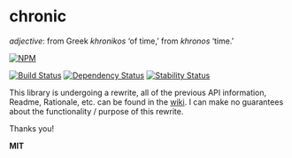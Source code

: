 # chronic

*adjective*: from Greek *khronikos* ‘of time,’ from *khronos* ‘time.’

[![NPM](https://nodei.co/npm/chronic.png?downloads=true)](https://nodei.co/npm/chronic/)

[![Build Status](https://travis-ci.org/RnbWd/chronic.svg?branch=master)](https://travis-ci.org/RnbWd/chronic)
[![Dependency Status](https://img.shields.io/david/rnbwd/chronic.svg?style=flat-square)](https://david-dm.org/rnbwd/chronic)
[![Stability Status](https://img.shields.io/badge/stability-nuclear-red.svg?style=flat-square)](https://github.com/dominictarr/stability#experimental)

This library is undergoing a rewrite, all of the previous API information, Readme, Rationale, etc. can be found in the [wiki](https://github.com/RnbWd/chronic/wiki). I can make no guarantees about the functionality / purpose of this rewrite.

Thanks you!

**MIT**
